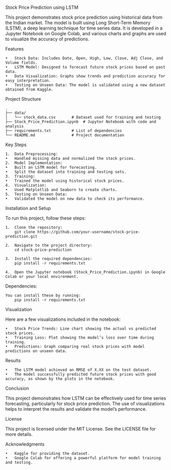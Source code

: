 Stock Price Prediction using LSTM

This project demonstrates stock price prediction using historical data from the Indian market. The model is built using Long Short-Term Memory (LSTM), a deep learning technique for time series data. It is developed in a Jupyter Notebook on Google Colab, and various charts and graphs are used to visualize the accuracy of predictions.

Features

	•	Stock Data: Includes Date, Open, High, Low, Close, Adj Close, and Volume fields.
	•	LSTM Model: Designed to forecast future stock prices based on past data.
	•	Data Visualization: Graphs show trends and prediction accuracy for easy interpretation.
	•	Testing on Unseen Data: The model is validated using a new dataset obtained from Kaggle.

Project Structure

	.
	├── data/
	│   └── stock_data.csv       # Dataset used for training and testing
	├── Stock_Price_Prediction.ipynb  # Jupyter Notebook with code and analysis
	├── requirements.txt         # List of dependencies
	└── README.md                # Project documentation

Key Steps

	1.	Data Preprocessing:
	•	Handled missing data and normalized the stock prices.
	2.	Model Implementation:
	•	Built an LSTM model for forecasting.
	•	Split the dataset into training and testing sets.
	3.	Training:
	•	Trained the model using historical stock prices.
	4.	Visualization:
	•	Used Matplotlib and Seaborn to create charts.
	5.	Testing on Unseen Data:
	•	Validated the model on new data to check its performance.

Installation and Setup

To run this project, follow these steps:

	1.	Clone the repository:
		git clone https://github.com/your-username/stock-price-prediction.git

	2.	Navigate to the project directory:
		cd stock-price-prediction

	3.	Install the required dependencies:
		pip install -r requirements.txt

	4.	Open the Jupyter notebook (Stock_Price_Prediction.ipynb) in Google Colab or your local environment.

Dependencies: 

	You can install these by running:
		pip install -r requirements.txt

Visualization

Here are a few visualizations included in the notebook:

	•	Stock Price Trends: Line chart showing the actual vs predicted stock prices.
	•	Training Loss: Plot showing the model’s loss over time during training.
	•	Predictions: Graph comparing real stock prices with model predictions on unseen data.

Results

	•	The LSTM model achieved an RMSE of X.XX on the test dataset.
	•	The model successfully predicted future stock prices with good accuracy, as shown by the plots in the notebook.

Conclusion

This project demonstrates how LSTM can be effectively used for time series forecasting, particularly for stock price prediction. The use of visualizations helps to interpret the results and validate the model’s performance.

License

This project is licensed under the MIT License. See the LICENSE file for more details.

Acknowledgments

	•	Kaggle for providing the dataset.
	•	Google Colab for offering a powerful platform for model training and testing.
